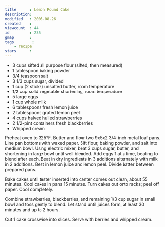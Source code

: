 ```yaml
---
title      : Lemon Pound Cake
description: 
modified   : 2005-08-26
created    : 
viewcount  : 44
id         : 235
gmap       : 
tags        :
    - recipe
stars      : 
---
```


* 3 cups sifted all purpose flour (sifted, then measured)
* 1 tablespoon baking powder
* 3/4 teaspoon salt
* 3 1/3 cups sugar, divided
* 1 cup (2 sticks) unsalted butter, room temperature
* 1/2 cup solid vegetable shortening, room temperature
* 5 large eggs
* 1 cup whole milk
* 6 tablespoons fresh lemon juice
* 2 tablespoons grated lemon peel
* 4 cups halved hulled strawberries
* 2 1/2-pint containers fresh blackberries
* Whipped cream

Preheat oven to 325°F. Butter and flour two 9x5x2 3/4-inch metal loaf pans. Line pan bottoms with waxed paper. Sift flour, baking powder, and salt into medium bowl. Using electric mixer, beat 3 cups sugar, butter, and shortening in large bowl until well blended. Add eggs 1 at a time, beating to blend after each. Beat in dry ingredients in 3 additions alternately with milk in 2 additions. Beat in lemon juice and lemon peel. Divide batter between prepared pans.

Bake cakes until tester inserted into center comes out clean, about 55 minutes. Cool cakes in pans 15 minutes. Turn cakes out onto racks; peel off paper. Cool completely.

Combine strawberries, blackberries, and remaining 1/3 cup sugar in small bowl and toss gently to blend. Let stand until juices form, at least 30 minutes and up to 2 hours.

Cut 1 cake crosswise into slices. Serve with berries and whipped cream. 

